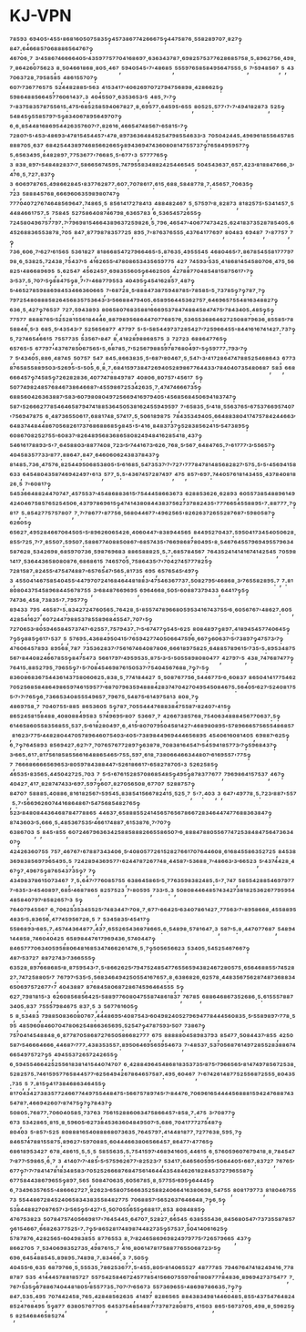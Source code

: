 # KJ-VPN
⁷⁸⁵⁹³,⁶⁹⁴⁰⁵'⁴⁵⁵'⁸⁶⁸¹⁶⁰⁵⁰⁷⁵⁸³⁵‽⁴⁵⁷³⁸⁶⁷⁷⁴²⁶⁶⁶⁷⁵‽⁴⁴⁷⁵⁸⁷⁶·⁵⁵⁸²⁸⁹⁷⁰⁷·⁸²⁷‽⁸⁴⁷:⁶⁴⁶⁶⁸⁵⁷⁰⁶⁸⁸⁸⁶⁵⁶⁴⁷⁶⁷‽⁴⁶⁷⁰⁶·⁷,³′⁴⁵⁸⁶⁷⁴⁶⁶⁶⁶⁴⁰⁵′⁴³⁵⁹⁷⁷⁵⁷⁷⁰⁴¹⁶⁸⁶⁹⁷·⁶³⁶³⁴³⁷⁸⁷·⁶⁹⁸²⁵⁷⁵³⁷⁷⁶²⁸⁶⁸⁵⁷⁵⁸·⁵:⁸⁹⁶²⁷⁵⁶·⁴⁹⁸·⁷·⁸⁶⁴²⁶⁰⁷⁵⁶²³,⁸·⁵⁰⁴⁶⁶¹⁸⁶⁸·⁸⁰⁵·⁴⁶⁷,⁵⁹⁴⁰⁵⁴⁵'⁷'⁴⁸⁶⁸⁵,⁵⁵⁵⁹⁷⁶⁵⁸⁵⁸⁴⁹⁵⁶⁴⁷⁵⁵⁵·⁵,⁷′⁵⁹⁴⁸⁵⁶⁷,⁵,⁴³⁷⁰⁶³⁷²⁸·⁷⁹⁵⁸⁵⁸⁵,⁴⁸⁶¹⁵⁵⁷⁰⁷‽⁶⁰⁷′⁷³⁶⁷⁷⁶⁵⁷⁵,⁵²⁴⁴⁸²⁸⁸⁵′⁵⁶³,⁴¹⁵³⁴¹⁷′⁴⁰⁶²⁶⁹⁷⁰⁷²⁷⁹⁴⁷⁵⁶⁸⁹⁸·⁴²⁸⁶⁶²⁵‽⁵⁹⁸⁶⁴⁸⁸⁵⁶⁶⁴⁵⁷⁷⁶⁰⁶¹⁴³⁷:³,⁴⁰⁴⁵⁵⁰⁷·⁶³⁵³⁶⁵³′⁵,⁴⁸⁵·⁷'⁷‽⁷'⁸³⁷⁵⁸³⁵⁷⁸⁷⁵⁵⁶¹⁵:⁴⁷⁵′⁶⁸⁵²⁵⁸⁵⁹⁴⁰⁶⁷⁸²⁷·⁸·⁶⁹⁵⁷⁷:⁶⁴⁵⁹⁵'⁶⁵⁵,⁸⁰⁵²⁵:⁵⁷⁷'⁷'⁷′⁴⁹⁴¹⁸²⁸⁷³,⁵²⁵‽⁵⁴⁸⁴⁵‽⁵⁵⁸⁵⁷⁹⁷′⁵‽⁸³⁴⁰⁶⁷⁸⁹⁵⁶⁴⁹⁷⁰⁷‽⁶·⁶·⁸⁵⁴⁴⁸¹⁶⁸⁶⁹⁵⁴⁴²⁶³⁵⁷⁶⁰⁷′⁷:⁸²⁶¹⁶·⁴⁶⁶⁵⁴⁷⁴⁸⁵⁶⁷'⁶⁵⁸¹⁵'⁷‽⁷²⁸⁰⁷′⁵'⁴⁵³′⁴⁸⁶⁹³′⁴⁷⁸¹⁵⁴⁵⁴⁴⁵⁷'⁴⁷⁸·⁸⁹⁷³⁶³⁶⁴⁸⁴⁵²⁵⁴⁷⁹⁸⁵⁵⁴⁶³³′³,⁷⁰⁵⁰⁴²⁴⁴⁵:⁴⁹⁶⁹⁶¹⁸⁵⁵⁶⁴⁵⁷⁸⁵⁸⁸⁸⁷⁰⁵·⁶³⁷,⁶⁸⁴²⁵⁴⁴³⁸⁹⁷⁴⁶⁸⁵⁶⁶²⁶⁶⁵‽⁸⁹⁴³⁶⁹⁴⁷⁴³⁶⁰⁸⁰⁸¹⁴⁷⁵⁵⁷³⁷‽⁷⁶⁵⁸⁴⁹⁵⁹⁵⁷⁷‽⁵:⁶⁵⁶³⁴⁹⁵·⁸⁴⁸²⁸⁹⁷·⁷⁷⁵³⁶⁷⁷'⁷⁶⁶⁸⁵·⁵'⁶⁷⁷'³,⁵⁷⁷⁷⁷⁶⁵‽³,⁸³⁸·⁸⁹⁷'⁵⁴⁸⁴⁸²⁸³⁷′⁷·⁵⁸⁶⁶⁵⁶⁷⁴⁵⁹⁵:⁷⁴⁷⁹⁵⁵⁸³⁴⁸⁸²⁴²⁵⁴⁴⁶⁵⁴⁵,⁵⁰⁴⁵⁴³⁶³⁷·⁶⁵⁷:⁴²³′⁸¹⁸⁸⁴⁷⁶⁶⁶·³′⁴⁷⁶·⁵·⁷²⁷:⁸³⁷‽³,⁶⁰⁶⁹⁷⁸⁷⁶⁵:⁴⁹⁸⁶⁶²⁸⁴⁵'⁸³⁷⁷⁶²⁸⁷⁷:⁶⁰⁷:⁷⁰⁷⁸⁶¹⁷:⁶¹⁵·⁶⁸⁸·⁵⁸⁴⁸⁷⁷⁸·⁷:⁴⁵⁶⁵⁷·⁷⁰⁶³⁵‽⁷²³,⁵⁸⁸⁸⁴⁵⁷⁶⁸·⁶⁶⁶⁹⁶⁰⁶³⁵⁹⁸⁹⁸⁰⁷⁴⁷‽⁷⁷⁷⁰⁴⁰⁷²⁷⁶⁷⁴⁶⁴⁸⁵⁶⁹⁶⁴⁷:⁷⁴⁸⁶⁵·⁵,⁸⁵⁶¹⁴¹⁷²⁷⁸⁴¹³,⁴⁸⁸⁴⁸²⁴⁶⁷,⁵·⁵⁷⁵⁹⁷′⁸·⁸²⁸⁷³,⁸¹⁸²⁵⁷⁵'⁵³⁴¹⁴⁵⁷·⁵⁴⁴⁸⁴⁶⁶¹⁷⁵⁷:⁵,⁷⁵⁸⁴⁵,⁵²⁷⁵⁸⁶⁴⁰⁸⁷⁴⁶⁷⁹⁸·⁶³⁶⁵⁷⁸³,⁶·⁵³⁶⁵⁴⁵⁷²⁶⁵⁵‽⁷²⁴⁵⁸⁰⁴⁹⁶⁷⁵⁷⁷⁹⁷:⁷′⁷⁹⁶⁹⁸¹⁵⁴⁶⁶⁴³⁸⁹⁶³⁷²⁵⁹⁸²⁶·⁵·⁷⁹⁶·⁴⁶⁵⁴⁷'⁴⁰⁶⁷⁷⁴⁷³⁴²⁵:⁶²⁴¹⁸³⁷³⁵²⁸⁷⁸⁵⁴⁰⁵:⁶⁴⁵²⁶⁸⁸³⁶⁵⁵³⁸⁷⁸·⁷⁰⁵,⁸⁴⁷·⁸⁷⁷⁹⁸⁷⁸³⁵⁷⁷²⁵,⁸⁹⁵·⁷'⁸⁷⁶³⁷⁶⁵⁵⁵·⁴³⁷⁶⁴¹⁷⁷⁶⁹⁷,⁸⁰⁴⁸³,⁶⁹⁴⁸⁷,⁷'⁸⁷⁷⁵⁷,⁷‽⁷³⁶·⁶⁰⁶·⁷′⁶²⁷′⁶¹⁵⁶⁵,⁵³⁶¹⁸²⁷,⁸¹⁸⁶⁶⁸⁵⁴⁷²⁷⁹⁶⁶⁴⁶⁵'⁵:⁸⁷⁶³⁵·⁴⁹⁵⁵⁵⁴⁵,⁴⁶⁸⁰⁴⁶⁵′⁷:⁸⁶⁷⁸⁵⁴⁵⁵⁸¹⁷⁷⁷⁹⁷⁹⁸·⁶·⁵³⁸²⁵:⁷²⁴³⁸·⁷⁵⁴³⁷′⁵,⁴¹⁶²⁶⁵⁵′⁴⁷⁸⁰⁸⁶⁵³⁴³⁵⁶⁵⁹⁷⁷⁵,⁴²⁷,⁷⁴⁵⁹³′⁵³⁵·⁴¹⁸⁶⁸¹⁴⁵⁴⁵⁸⁰⁷⁰⁶·⁴⁷⁵·⁵⁶⁸²⁵'⁴⁸⁶⁶⁸⁹⁶⁹⁵,⁵:⁶²⁵⁴⁷,⁴⁵⁶²⁴⁵⁷·⁶⁹⁸³⁵⁵⁶⁰⁵‽⁶⁴⁶²⁵⁰⁵,⁴²⁷⁸⁸⁷⁷⁰⁴⁸⁵⁴⁸¹⁵⁸⁷⁵⁶¹⁷'⁷‽³′⁵³⁷:⁵·⁷⁰⁷′⁵‽⁸⁸⁴⁷⁵‽⁸·⁷'⁷'⁴⁶⁸⁷⁷⁹⁵⁵³,⁴⁰⁴⁹⁵‽⁴⁵⁴¹⁶²⁸⁵⁷·⁴⁸⁷‽⁵′⁴⁶⁵²⁷⁸⁵⁹⁸⁸⁶⁹⁸⁴⁵³⁴⁶⁶³⁶⁰⁶⁶⁵,⁷'⁶⁸⁷²⁸·⁵′⁸⁸⁸⁴⁷³⁸⁷⁵⁹⁴⁸⁷⁸⁵'⁷⁸⁵⁸⁵'⁵·⁷³⁷⁸⁵‽⁷‽⁷⁸⁷·⁷‽⁷⁹⁷²⁵⁴⁸⁰⁸⁸⁸⁵⁸²⁶⁴⁵⁶⁸³⁵⁷⁵³⁶⁴³′³′⁵⁶⁶⁸⁸⁴⁷⁹⁴⁰⁵:⁶⁵⁸⁹⁵⁶⁴⁴⁵³⁶²⁷⁵⁷·⁶⁴⁶⁹⁶⁵⁷⁵⁵⁴⁸¹⁶³⁴⁸⁸²⁷‽⁶³⁶·⁵·⁴²⁷‽⁷⁶⁵³⁷,⁷²⁷:⁵⁹⁴³⁸⁹³,⁸⁰⁶⁵⁸⁰⁷⁶⁸³⁵⁸⁸¹⁶⁶⁶⁹⁵³⁷⁸⁴⁷⁴⁸⁸⁴⁵⁸⁴⁷⁴⁷⁵′⁷⁸⁴³⁴⁰⁵:⁴⁸⁵‽⁵‽⁷⁷⁵⁷⁷,⁸⁸⁸⁸⁷⁶⁵′⁵²⁵²⁸¹⁵⁵⁶¹⁸⁴⁴⁴⁶·⁸⁸⁷⁹⁸⁹⁵⁶⁸⁶⁴⁴⁷⁰⁷⁷⁶⁸⁵⁷⁶·⁵³⁶⁵⁵³⁶⁸⁶⁴⁶²⁷²⁵⁰⁸⁸⁷⁹⁶³⁶·⁸⁵⁵⁸⁵′⁷⁸⁵⁸⁸⁴⁶·⁵′³,⁶⁸⁵·⁵′⁴³⁵⁴³′⁷,⁵²⁵⁶⁵⁶⁸⁷⁷,⁴⁷⁷⁹⁷,⁵'⁵'⁵⁸⁵⁴⁴⁹⁷³⁷²⁸⁵⁴²⁷′⁷²⁵⁹⁶⁶⁴⁵⁵'⁸⁴⁴¹⁶¹⁶⁷⁴¹⁴²⁷:⁷³⁷‽⁵·⁷²⁷⁴⁶⁵⁴⁶⁶¹⁵,⁷⁵⁵⁷⁷³⁵,⁵³⁵⁶⁷'⁸⁴⁷,⁸·⁴¹⁸²⁸⁹⁸⁸⁶⁸⁵⁷⁵,³,⁷²⁷²³,⁶⁸⁸⁶⁴⁷⁷⁶⁵‽⁶⁵⁷⁶⁵'⁵,⁶⁷⁷⁹⁷'⁴³⁷⁶⁷⁸⁵⁰⁶⁷⁵⁶⁵'⁵·⁶⁸⁷⁸⁵·⁷′⁵²⁵⁶⁷⁹⁸⁸⁵⁹⁷⁸⁷⁶⁸⁰⁴⁹⁷'⁵‽⁵⁹⁷⁷⁷:⁷⁹³′⁷‽⁷,⁵′⁴³⁴⁰⁵:⁸⁸⁶·⁴⁸⁷⁴⁵,⁵⁰⁷⁵⁷,⁵⁴⁷,⁸⁴⁵:⁸⁶⁶³⁸³⁵·⁵'⁶⁸⁷′⁸⁰⁴⁶⁷·⁵·⁵⁴⁷'³′⁴¹⁷²⁸⁶⁴⁷⁴⁷⁸⁸⁵²⁵⁴⁶⁸⁶⁴³,⁶⁷⁷³⁸⁷⁶⁵⁸⁵⁵⁸⁸⁹⁵⁰³′⁵²⁶⁹⁵'⁵'⁵⁰⁵·⁶·⁸·⁷:⁶⁸⁴¹⁵⁹⁷³⁸⁴⁷²⁶⁹⁴⁰⁵²⁸⁹⁸⁶⁷⁷⁶⁴⁴³³′⁷⁸⁴⁰⁴⁰⁷³⁵⁴⁸⁰⁶⁸⁷,⁵⁸³,⁶⁶⁸⁶⁶⁶⁴⁵⁷‽⁷⁴⁵⁸⁵‽⁷²⁶²⁸²⁸³⁶·⁴⁰⁷⁷⁴⁷⁸⁸⁴⁹⁷⁸⁷,⁴⁰⁸⁰⁶·⁸⁰⁷⁵⁷'⁴⁵⁶¹⁷,⁵‽⁵⁰⁷⁷⁴⁹⁸²⁴⁸⁵⁷⁶⁸⁴⁶⁷³⁸⁶⁴⁶⁶⁸⁷'⁴⁵⁵⁹⁸⁶⁷²⁵³⁴²⁶³⁵·⁷:⁴⁷⁴⁷⁴⁶⁶⁶⁷³⁵‽⁶⁸⁸⁵⁶⁰⁴²⁶³⁶³⁸⁸⁷′⁵⁸³′⁶⁰⁷⁹⁸⁰⁸⁰⁴⁹⁷²⁵⁶⁶⁹⁴¹⁶⁹⁷⁹⁴⁰⁵'⁴⁵⁶⁸⁵⁶⁸⁴⁵⁰⁶⁹⁴¹⁸³⁷⁴⁷‽⁵⁸⁷'⁵²⁶⁶⁶²⁷⁷⁸⁵⁴⁶⁴⁶⁵⁸⁷⁹⁴⁷⁴¹⁸⁸⁵³⁶⁴⁵⁰⁵³⁸¹⁶²⁴⁵⁵⁹⁴⁹⁵⁹⁷,⁷'⁶⁵⁸³⁵·⁵′⁴¹⁸·⁵⁵⁶³⁷⁶⁵'⁶⁷⁵³⁷⁶⁶⁹⁵⁷⁴⁰⁷'⁷⁵⁶⁹⁴⁷⁸⁷⁵,⁶·⁴⁸⁷³⁶⁵⁵⁰⁶¹⁷:⁶⁸⁸¹⁷⁴⁸·⁵⁷⁴¹⁷:⁵·⁵⁰⁶¹⁸⁹⁸⁷⁵,⁷⁸⁴³⁵³⁴⁹⁴⁰⁵:⁶⁶⁴⁸⁸³⁸⁰⁴¹⁷⁴⁷⁵⁷⁸⁴²⁴⁴⁶⁶³′⁶⁴⁸³⁷⁴⁴⁸⁴⁴⁸⁶⁷⁰⁵⁶⁸²⁶¹⁷³⁷⁶⁸⁶⁸⁸⁶⁸⁵‽⁸⁴⁵'⁵'⁴¹⁶·⁸⁴⁸³⁷³⁷‽⁵²⁸³⁸⁵⁶²⁴¹⁵′⁵⁴⁷³⁸⁹⁵‽⁶⁰⁸⁶⁷⁰⁸²⁵²⁷⁵⁵'⁶⁰⁸³⁷′⁸²⁶⁴⁸⁹⁵⁶⁸³⁶⁸⁶⁵⁸⁰⁸²⁴⁹⁴⁸⁴¹⁶²⁸⁵⁴¹⁸·⁴³⁷‽⁵⁴⁶¹⁶¹⁷⁸⁸⁹³′⁵'⁷·⁶⁴⁵⁸⁸⁰³′⁸⁸⁷⁷⁴⁰⁸·⁷²³′⁵′⁷⁴⁴¹⁶⁷³′⁶²⁶·⁷⁶⁸·⁵′⁵⁶⁷·⁶⁴⁸⁴⁷⁶⁵:⁷'⁶¹⁷⁷⁷′³′⁵⁵⁶⁵⁷‽⁴⁰⁴⁵⁸³⁵⁷⁷³³′⁸⁷⁷:⁸⁸⁶⁴⁷:⁸⁴⁷·⁶⁴⁶⁰⁶⁰⁶²⁴³⁸³⁷⁸⁴³⁷‽⁸¹⁴⁸⁵:⁷³⁶·⁴⁷⁵⁷⁶·⁸²⁵⁴⁴⁹⁵⁰⁶⁸⁵³⁸⁰⁵'⁵′⁶¹⁶⁸⁵·⁵⁴⁷³⁵³⁷′⁷'⁷²⁷'⁷⁷⁷⁸⁴⁷⁸¹⁴⁸⁵⁶⁸²⁸²⁷′⁵⁷⁵:⁵'⁵'⁴⁵⁶⁹⁴¹⁵⁸⁶³³,⁶⁴⁵⁴⁸⁰⁴³⁵⁸⁷⁴⁶⁹⁴²⁴⁹⁷'⁶¹³,⁵⁷⁷·⁵:⁵'⁴³⁶⁷⁴⁵⁷²⁸⁷⁴⁹⁷,⁴⁷⁵,⁸⁵⁷'⁶⁹⁷:⁷⁴⁴⁰⁵⁷⁶¹⁸¹⁴³⁴⁵⁵·⁴³⁷⁸⁴⁰⁸¹⁸²⁶·⁵,⁷'⁶⁰⁸¹⁷‽⁵⁴⁵³⁶⁶⁴⁸⁸²⁴⁴⁷⁰⁷⁴⁷·⁴⁵⁷⁵⁵³⁷′⁴⁵⁴⁸⁶⁸⁸³⁶¹⁵′⁷⁵⁴⁴⁴⁵⁸⁶⁶³⁶⁷³,⁶²⁸⁸⁵³⁶²⁶·⁶²⁸⁹³,⁶⁰⁵⁵⁷³⁸⁵⁴⁸⁸⁹⁶¹⁴⁹⁴²⁴⁰⁴⁶⁷⁵⁸⁵⁷⁶⁵²⁵⁴⁵⁰⁶·⁴³⁷⁹⁷⁸⁶⁹⁶¹⁵‽⁴⁷⁴¹⁴³⁸⁰⁸⁴⁴³⁸³⁷⁵⁶²⁷³⁷⁸⁸²⁴³⁵'⁷⁷⁷⁶⁶⁵⁴⁵⁵⁸⁸⁹⁵'⁷:⁸⁸⁷⁷⁷·⁷‽⁸¹⁷,⁵:⁸⁵⁴²⁷⁷⁵⁷⁵⁷⁸⁰⁷,⁷·⁷′⁷⁸⁶⁷⁷'⁸⁷⁷⁵⁶·⁵⁶⁸⁰⁴⁴⁶⁷⁷'⁴⁹⁶²⁵⁶⁵'⁸²⁶²⁶³⁷²⁶⁵⁵²⁸⁷⁶⁸⁷'⁵⁹⁸⁰⁵⁸⁷‽⁶²⁶⁰⁵‽⁶⁵⁶²⁷·⁴⁹⁵²⁸⁴⁶⁶⁷⁰⁶⁴⁵⁰⁵'⁵′⁸⁹⁶²⁶⁰⁶⁵⁴²⁶·⁴⁰⁶⁰⁴⁴⁷'⁸³⁸⁹⁴⁴⁵⁶⁵,⁸⁴⁴⁹⁵²⁷⁰⁴³⁷:⁵⁹⁵⁰⁴¹⁷³⁴⁵⁴⁰⁵⁰⁶²⁸·⁸⁵⁵′⁷²⁵·⁷′⁷·⁸⁵⁵⁰⁷:⁵⁹⁵⁰⁷:⁵⁸⁸⁶⁷⁷⁴⁰⁸⁸⁵⁰⁸⁶⁷'⁶⁸⁵⁷⁴³⁵'⁷⁶⁶⁹⁸⁶⁸⁷⁸⁰⁴⁹⁵'⁸·⁵⁴⁶⁷⁶⁴⁵⁵⁷⁹⁶⁹⁴⁹⁵⁵⁷⁹⁶³⁴⁵⁸⁷⁶²⁸·⁵³⁴²⁶⁹⁸·⁶⁸⁵⁹⁷⁰⁷³⁶·⁵⁹⁸⁷⁶⁹⁶⁸³,⁸⁸⁶⁵⁸⁸⁸²⁵·⁵:⁷:⁶⁸⁵⁷⁸⁴⁵⁶⁷,⁷⁶⁴³⁵²⁴¹⁴¹⁴¹⁶⁷⁴¹⁴²⁵⁴⁵,⁷⁰⁵⁹⁸¹⁴¹⁷·⁵³⁶⁴⁴³⁶⁵⁸⁰⁸⁰⁸⁷⁶·⁶⁸⁶⁸⁶¹⁵,⁷⁴⁶⁵⁷⁰⁵·⁷⁵⁸⁶⁴³⁵′⁷'⁷⁰⁴²⁷⁴⁵⁷⁷⁷⁸²⁵‽⁷²⁸¹⁵⁸⁷:⁸²⁴⁵⁵′⁴⁷⁵⁴⁷⁴⁸⁸⁷'⁶⁵⁷⁶⁵⁴⁷′⁵⁶⁵:⁸¹⁷³⁵,⁶⁹⁵,⁶⁵⁷⁶⁵⁴⁵′⁴⁹⁷‽³,⁴⁵⁵⁰⁴¹⁴⁶⁷⁵⁸⁵⁴⁰⁴⁵⁵′⁴⁴⁷⁹⁷⁰⁷²⁴¹⁶⁸⁴⁶⁴⁴⁸¹⁸⁸³′⁴⁷⁵⁴⁶³⁶⁷⁷³⁷:⁵⁰⁸²⁷⁹⁵′⁴⁶⁸⁶⁸·³′⁷⁶⁵⁵⁸²⁸⁹⁵:⁷,⁷:⁸¹⁸⁰⁸⁰⁴³⁷⁵⁴⁵⁸⁹⁶⁸⁴⁴⁵⁶⁷⁸⁷⁵⁵,³′⁶⁸⁴⁸⁷⁶⁶⁹⁶⁹⁵,⁶⁹⁶⁴⁶⁶⁸·⁵⁰⁵'⁶⁰⁸⁸⁷³⁷⁹⁴³³,⁶⁴⁴¹⁷‽⁵‽⁷⁴⁷³⁶·⁴⁵⁸·⁷³⁸³⁵'⁷:⁷⁹⁵⁷⁷‽⁸⁹⁴³³,⁷⁹⁵,⁴⁶⁵⁸⁷'⁵:⁸³⁴²⁷²⁴⁷⁶⁰⁵⁶⁵:⁷⁶⁴²⁸·⁵'⁸⁵⁵⁷⁴⁷⁸⁹⁶⁶⁸⁰⁵⁹⁵³⁴¹⁶⁷⁴³⁷⁵⁵′⁶·⁶⁰⁵⁶⁷⁶⁷'⁴⁸⁶²⁷:⁶⁰⁵,⁴²⁸⁵⁴¹⁶²⁷,⁶⁰⁷²⁴⁴⁷⁹⁸⁸⁵³⁷⁸⁵⁵⁸⁹⁶⁸⁴⁵⁵⁴⁷:⁷⁰⁷'⁵‽⁷²⁷⁰⁶⁵³′⁸⁰⁵⁹⁴⁶⁵⁸⁴⁵⁷³⁷⁴⁷'⁶²⁵⁵⁷:⁷⁵⁷⁹⁴³⁷:⁷′⁵′⁶⁷⁴⁷⁷‽⁵⁴⁵'⁶²⁵,⁸⁰⁸⁴⁸⁹⁷‽⁸⁹⁷:⁴¹⁸⁹⁴⁵⁴⁵⁷⁷⁴⁰⁶⁴⁵‽⁷‽⁵‽⁸⁸⁵‽⁶¹⁷'⁵³⁷,⁵,⁵⁷⁶⁹⁵:⁴³⁶⁸⁴⁹⁵⁰⁴¹⁵′⁷⁶⁵⁹⁴²⁷⁷⁴⁰⁵⁰⁶⁶⁴⁷⁵⁹⁶·⁶⁶⁷‽⁶⁰⁶³⁷′⁵′⁷³⁸⁹⁷‽⁴⁷⁵⁷³′⁷‽⁴⁷⁶⁰⁶⁴⁵⁷⁸⁹³,⁸⁹⁵⁶⁸·⁷⁸⁷,⁷³⁵³⁶²⁸³⁷′⁷⁵⁶¹⁶⁷⁴⁶⁴⁰⁸⁷⁸⁰⁶·⁶⁶⁶¹⁸⁹⁷⁵⁸²⁵·⁶⁴⁸⁸⁵⁷⁸⁹⁶¹⁵′⁷³⁵'⁵:⁸⁹⁵³⁴⁸⁷⁵⁵⁶⁷′⁸⁴⁴⁰⁸²⁴⁶⁶⁷⁸⁵⁵‽⁸⁴⁷⁵⁴⁷³,⁵⁶⁶¹⁷⁹⁷′⁴⁹⁵⁹⁵³⁵:⁸⁷⁵′³′⁵'⁵⁰⁵⁵⁸⁹⁸⁰⁸⁰⁴⁷⁷,⁴²⁷⁹⁷'⁵,⁴³⁸·⁷⁴⁷⁶⁸⁷⁴⁷⁷‽⁷⁶⁴¹⁵:⁸⁸⁵²⁷⁹⁵·⁷⁹⁶⁵⁵‽⁷'⁵′⁷⁰⁸⁴⁵⁴⁶⁹⁸⁷⁶¹⁵⁰⁵³⁷′⁷⁵⁴⁰⁴⁵⁶⁷⁶⁸⁸·⁷‽⁷'⁵‽⁸³⁶⁰⁸⁶⁸³⁶⁷⁵⁴⁴³⁶¹⁴³⁷⁵⁸⁰⁶⁰⁶²⁵:⁸³⁸·⁵·⁷⁷⁴¹⁸⁴⁴²⁷,⁵·⁵⁰⁸⁷⁶⁷⁷⁵⁶·⁵⁴⁴⁶⁷⁷⁵′⁶·⁶⁰⁸³⁷,⁸⁶⁵⁰⁴¹⁴¹⁷⁷⁵⁴⁶²⁷⁰⁵²⁵⁶⁸⁵⁸⁴⁸⁶⁴⁹⁸⁶⁵⁹⁷⁴⁶¹⁵⁹⁵⁷⁷′⁶⁸⁷⁰⁷⁹⁶³⁵⁹⁴⁸⁸⁸⁴²⁸³⁷⁴⁷⁰⁴²⁷⁰⁴⁹⁵⁴⁵⁰⁸⁴⁶⁷⁵:⁵⁶⁴⁰⁵′⁶²⁷′⁵²⁴⁰⁸¹⁷⁵⁵′⁷'⁷′⁷⁶⁵‽⁶·⁷³⁶⁶⁵³⁴⁰⁸⁵⁵⁵⁴⁹⁶⁵⁷·⁷⁹⁶⁷⁵·⁵⁴⁸⁷⁵′⁶¹⁴⁹⁷⁵⁸¹³,⁸⁰⁸·⁷‽⁴⁸⁶⁹⁷⁵⁸·⁷,⁷⁰⁴⁰⁷⁵⁵'⁸⁸⁵,⁸⁶⁵³⁶⁰⁵,⁵‽⁷⁸⁷·⁷⁰⁵⁵⁴⁴⁴⁷⁶⁸⁸³⁸⁴⁷⁵⁵⁸⁷′⁸²⁴⁰⁷'⁴¹⁵‽⁸⁶⁵²⁴⁵⁸¹⁵⁸⁴⁸⁸·⁴⁰⁸⁰⁸⁸⁴⁹⁵⁸³,⁵⁷⁴⁹⁶⁹⁵′⁸⁰⁷,⁵³⁶⁶⁷·⁷,⁴²⁶⁶⁷³⁸⁵⁷⁶⁸·⁷⁵⁴⁰⁶³⁴⁸⁸⁸⁴⁵⁶⁷⁷⁰⁶³⁷:⁵‽⁶¹⁴⁶⁵⁸⁶⁰⁵⁵⁸³⁵⁶⁸⁵⁵·⁵³⁷:⁵′⁶¹⁸²⁸⁰⁴⁹⁷·⁶·⁴¹⁵′⁸⁰⁷⁰⁷⁹⁵⁰⁴⁵⁸¹⁴²⁷'⁴⁶⁸⁹⁸⁰⁸⁹⁵'⁵⁷⁸⁹⁶⁶⁶⁵⁷⁵⁶⁵⁵⁴⁸⁶⁸⁵⁷,⁸¹⁶²³′⁷⁷⁵′⁴⁴⁸²⁸⁰⁴⁴⁷⁰⁵⁷⁸⁹⁶⁴⁶⁰⁷⁵⁴⁰³′⁴⁰⁵'⁷³⁸⁹⁸⁴⁴⁹⁶⁹⁴⁴⁴⁶⁵⁶⁸⁹⁵,⁴⁵⁴⁰⁶¹⁶⁰⁸¹⁴⁰⁵,⁶⁹⁸⁸⁷′⁶²⁵‽⁶·⁷‽⁷⁶⁴⁵⁸⁹³,⁸⁵⁶⁹⁴²⁷:⁶²⁷′⁷·⁷⁰⁷⁶⁵⁷⁶⁷⁷²⁸⁹⁷‽⁶³⁸⁷⁸·⁷⁰⁸³⁸¹⁶⁴⁵⁴⁷′⁵⁴⁵⁹⁴¹⁸⁵⁷⁷³′⁷‽⁵⁹⁶⁸⁴³⁷‽³′⁶⁶⁵:⁶¹⁷:⁸¹⁷⁵⁶¹⁸⁵⁸⁵⁵⁶⁶¹⁶⁴⁸⁸⁶⁵⁴⁶⁵′⁷⁵⁵:⁵⁹⁷·⁶¹⁸·⁷³⁸⁰⁶⁶⁴⁶⁶³⁴⁴⁸⁰⁷′⁶¹⁶⁹⁵⁵⁷'⁷⁷⁵‽⁷,⁷⁶⁶⁶⁸⁶⁶⁶⁶⁵⁶⁹⁶⁵³′⁸⁰⁵⁹⁷⁸⁴³⁸⁸⁴⁴⁷'⁵²⁶¹⁸⁶⁶¹⁷'⁶⁵⁸²⁷⁸⁷⁰⁵'³,⁵²⁶²⁵⁸⁵‽⁴⁶⁵³⁵'⁸³⁵⁶⁵:⁴⁴⁵⁰⁴²⁷²⁵:⁷⁰³,⁷,⁵′⁵'⁶⁷⁶¹⁵²⁸⁵⁷⁰⁸⁶⁸⁵⁴⁸⁵‽⁴⁹⁵‽⁸⁷⁸³⁷⁷⁶⁷⁷,⁷⁹⁶⁹⁸⁶⁴¹⁵⁷⁵³⁷,⁴⁶⁷‽⁴⁰⁴²⁷·⁴¹⁷·⁸²⁸⁷⁴⁷⁴³³′⁶⁹⁷:⁵⁹⁷‽⁶⁰⁷:⁸²⁷⁰⁵⁶⁵⁰⁸·⁶⁷⁷⁰⁷,⁵²⁸⁸⁷⁵⁷‽⁸⁴⁷⁰⁷,⁵⁸⁸⁸⁵:⁴⁰⁸⁸⁶·⁸¹⁶¹⁸²⁵⁶⁷'⁵⁹⁵⁴⁵:⁸³⁸⁵⁴¹⁵⁶⁶⁷⁸²⁴¹⁵·⁵²⁵·⁷,⁵'⁷:⁴⁰³,³,⁶⁴⁷'⁴⁹⁷⁷⁸·⁵:⁷²³′⁸⁸⁷'⁵⁵⁷,⁵:⁷'⁵⁶⁶⁹⁶²⁶⁰⁷⁴⁴¹⁶⁸⁶⁴⁸⁶⁷′⁵⁴⁷⁵⁶⁸⁵⁴⁸²⁷⁶⁵‽⁵²³′⁸⁴⁸⁰⁸⁴⁴³⁶⁴⁶⁸⁷⁸⁴⁷⁷⁸⁸⁶⁵,⁴⁴⁶³⁷·⁶⁵⁸⁸⁸⁵⁵²⁴¹⁴⁵⁶⁵⁷⁶⁵⁶⁷⁸⁶⁶⁷²⁸³⁴⁶⁴⁴⁷⁴⁷⁷⁶⁸⁸³⁶³⁸⁴⁷‽⁸⁷⁴³⁶⁰³′⁵:⁶⁶⁶·⁵:⁴⁸⁵³⁶⁷⁵³⁵′⁴⁶⁶¹⁷⁴⁸⁸⁷·⁶¹⁵³⁸⁷⁶·⁷′⁷⁰⁷‽⁶³⁸⁶⁷⁰³,⁵,⁸⁴⁵'⁸⁵⁵,⁶⁰⁷²⁴⁶⁷⁹⁶³⁶³⁴²⁵⁸⁸⁵⁸⁸⁸²⁶⁶⁵⁵⁸⁶⁵⁰⁷′⁶·⁸⁸⁸⁴⁷⁸⁸⁰⁵⁵⁶⁷⁷⁴⁷²⁵³⁸⁴⁸⁴⁷⁵⁶⁴⁷³⁶³⁴⁰⁷‽⁴²⁴²⁶³⁶⁰⁷⁵⁵,⁷⁵⁷·⁴⁶⁷⁶⁷'⁶⁷⁸⁸⁷³⁴³⁴⁰⁶·⁵′⁴⁰⁸⁰⁵⁷⁷²⁶¹⁵²⁸²⁷⁶⁶¹⁷⁰⁷⁶⁴⁴⁶⁰⁸·⁶¹⁶⁸⁴⁵⁵⁸⁶³⁵²⁷²⁵,⁸⁴⁵³⁸³⁶⁹⁸³⁸⁵⁶⁹⁷⁹⁶⁵⁴⁹⁵:⁵,⁷²⁴²⁸⁹⁴³⁶⁹⁵⁷⁷'⁶²⁴⁴⁷⁸⁷²⁶⁷⁷⁴⁸·⁴⁴⁵⁸⁷'⁵³⁶⁸⁸·⁷′⁴⁸⁶⁶³′³′⁶⁶⁵²³,⁵′⁴³⁷⁴⁴²⁸·⁴⁶⁷‽⁷·⁴⁹⁶⁷⁵‽⁸⁷⁶⁵⁴³⁷³⁵‽⁷,⁷‽⁴³⁴⁹⁸³⁷⁸⁶¹⁵⁰⁷³⁴⁶⁷,⁷·⁵:⁶⁴⁷′⁷⁷⁶⁰⁸⁵⁷⁵⁵,⁶³⁸⁶⁴⁵⁸⁶⁵′⁵·⁷⁷⁶³⁵⁹⁸³⁸²⁴⁸⁵:⁵'⁷·⁷⁴⁷,⁵⁸⁵⁵⁴²⁸⁸⁵⁴⁶⁹⁷⁹⁷⁷⁷'⁶³⁵'³′⁴⁵⁴⁰⁸⁹⁷·⁶⁸⁵′⁴⁶⁸⁷⁸⁶⁵,⁸²⁵⁷⁵²³,⁷'⁸⁰⁵⁹⁵,⁷³³′⁵:³,⁵⁰⁸⁰⁸⁴⁴⁶⁴⁸⁵⁷⁴³⁴²⁷³⁸¹⁸²⁵³⁶²⁶⁷⁷⁹⁵⁹⁵⁴⁴⁸⁵⁸⁴⁰⁷⁹⁷′⁸⁵⁸²⁶⁵⁷′³,⁵‽⁷⁶⁴⁰⁷⁹⁴⁵⁵⁶⁷,⁶·⁷⁰⁶²⁵³⁵³⁴⁵⁵²⁵′⁷⁴⁸³⁴⁴⁷′⁷⁰⁸·⁷·⁶⁷⁷'⁶⁶⁴²⁵′⁶³⁴⁰⁷⁸⁶¹⁴²⁷·⁷⁷⁵⁶³′⁷'⁸⁹⁵⁸⁶⁶⁸·⁴⁵⁵⁸⁸⁹⁵⁴⁸³⁵′⁵:⁸³⁶⁵⁶·⁴⁷⁷⁴⁵⁹⁵⁶⁷²⁶·⁵,⁷,⁵³⁴⁵⁸³⁵′⁴⁵⁴¹⁷‽⁵⁵⁸⁶⁸⁹³′⁶⁸⁵:⁷:⁴⁵⁷⁴⁴³⁶⁴⁸⁷⁷:⁴³⁷·⁶⁵⁵²⁶⁵⁴³⁶⁸⁷⁸⁶⁶⁵:⁶·⁵⁴⁸⁹⁸·⁵⁷⁸¹⁶⁴⁷·³,⁵⁸⁷′⁵:⁸·⁴⁴⁷⁰⁷⁷⁶⁸⁷,⁵⁴⁸⁹⁴¹⁴⁴⁸⁵⁸·⁷⁴⁶⁰⁴⁰⁴²⁵,⁶⁵⁸⁹⁸⁴⁴⁷⁶¹⁷⁹⁶⁹⁴³⁶·⁵⁷⁴⁰⁴⁴⁷‽⁸⁴⁶⁵⁷⁷⁷⁰⁶³⁴⁰⁵⁹⁵⁸⁸⁰⁶⁴⁸¹⁶⁸⁵³⁴⁷⁴⁶⁶²⁶¹⁴⁷⁶·⁵·⁷‽⁵⁰⁵⁶⁵⁶⁶²³,⁵³⁴⁰⁵·⁵⁴⁵²⁵⁴⁶⁷⁶⁶⁷‽⁴⁸⁷′⁵³⁷²⁷,⁸⁸⁷²⁷⁴³′⁷³⁶⁶⁵⁵⁵‽⁶³⁵²⁸·⁸⁹⁷⁶⁶⁸⁶⁸⁵′⁸·⁸⁷⁵⁹⁵⁴³′⁷:⁵'⁸⁶⁶²⁶²⁵′⁷⁹⁴⁷⁵²⁴⁸⁵⁴⁷⁷⁶⁵⁵⁶⁵⁹⁴³⁸²⁴⁶⁷²⁸⁰⁵⁷⁵·⁶⁵⁶⁴⁶⁸⁸⁵⁵′⁷⁴⁵²⁸²⁷:⁷⁴⁷²⁵⁸⁸⁰⁵′⁷,⁷⁶⁷⁹⁷′⁵³⁵′⁵:⁵⁶⁸³⁴⁶⁴⁹⁴²⁵⁰⁵⁵⁴¹⁶⁷⁶⁵⁷:⁸·⁶³⁸⁶⁸²⁶·⁶²⁵⁷⁸·⁴⁴⁸³⁵⁶⁷⁵⁶²⁸⁷⁴⁸⁷³⁶⁸⁸³⁴⁶⁵⁰⁶⁹⁷⁵⁷²⁶⁷⁷'⁷,⁴⁰⁴³⁸⁸⁷,⁸⁷⁶⁸⁴⁵⁸⁰⁶⁸⁷²⁸⁶⁷⁴⁵⁹⁶⁴⁶⁴⁵⁵⁵,⁵‽⁶²⁷·⁷⁹⁸¹⁸¹⁵'³,⁶²⁶⁰⁸⁵⁶⁸⁵⁶⁴²⁵'⁵⁸⁸⁹⁷⁷⁶⁰⁸⁰⁴⁷⁵⁵⁸⁷⁴⁸⁶¹⁸³⁷,⁷⁶⁷⁸⁵,⁶⁸⁸⁶⁴⁶⁸⁶⁷³⁵²⁶⁸⁶·⁵:⁶¹⁵⁵⁵⁷⁸⁸⁷³⁴⁰⁵:⁸³⁷,⁷⁵⁵⁵⁷⁹⁸⁴⁶⁷⁵,⁸³⁷·⁵,³,⁵⁶⁷⁷⁶¹⁶⁰⁵‽⁵,⁸·⁵³⁴⁸³,⁷⁹⁸⁸⁵⁰⁸³⁶⁰⁸⁰⁷⁶⁷:⁴⁴⁴⁸⁶⁹⁵′⁴⁰⁸⁷⁵⁴³′⁶⁰⁴⁹⁸²⁴⁰⁵²⁷⁹⁶⁹⁴⁷⁷⁸⁴⁴⁴⁵⁶⁰⁸³⁵·⁵′⁵⁵⁸⁹⁸⁹⁷′⁷⁷⁸·⁵⁹⁵,⁴⁸⁵⁹⁶⁰⁸⁴⁶⁰⁷⁰⁴⁷⁸⁰⁶²⁵⁴⁸⁶⁶³⁶⁵⁶⁹⁵:⁵²⁵⁴⁷‽⁴⁷⁸⁷⁵⁹³′⁵⁰⁷,⁷³⁸⁶⁷‽⁷⁵⁷⁰⁴¹⁴⁵⁴⁸⁸⁴⁸·⁶·⁸⁷⁷⁸⁷⁰⁵⁸⁶⁸⁷²⁷⁶⁵⁰⁵⁸⁶⁶⁸²⁷⁷⁷,⁶⁷⁵,⁸⁸⁸⁸⁸⁰⁴⁵⁸⁹⁸³⁷⁹³,⁸⁵⁴⁷⁷·⁵⁰⁸⁴⁴³⁷′⁸⁵⁵,⁴²⁵⁰⁵⁸⁷′⁵⁴⁶⁶⁶⁴⁶⁶⁶·⁴⁴⁶⁸⁷′⁷⁷⁷:⁴³⁸³⁵³⁵⁵⁷:⁸⁹⁵⁰⁶⁴⁶⁹⁵⁶⁵⁹⁵⁴⁶⁷³,⁷'⁴⁸⁵³⁷·⁵³⁷⁰⁵⁶⁸⁷⁶¹⁴⁹⁷²⁸⁵⁵²⁸³⁸⁸⁶⁷⁴⁶⁶⁵⁴⁹⁷⁵⁷²⁷‽⁵,⁴⁹⁴⁵⁵³⁷²⁶⁵⁷²⁴²⁶⁵⁵‽⁶·⁵⁹⁴⁵⁵⁴⁶⁶⁴²⁵²⁵⁵⁶¹⁸³⁸¹⁴¹⁵⁴⁴⁰⁷⁴⁷⁰⁷,⁶·⁴²⁸⁸⁴⁹⁶⁴⁵⁴⁸⁶⁸¹⁸³⁵³⁷³⁵′⁸⁷⁵′⁷⁹⁶⁶⁵⁶⁵′⁸¹⁴⁷⁴⁹⁷⁸⁵⁶⁷²⁵³⁸·⁵²⁸²⁵⁷⁵:⁷⁴⁶¹⁵⁹⁵⁷⁷⁶⁵⁸⁴⁴⁵⁷⁷′⁶²⁵⁶⁴⁹⁴²⁶⁷⁸⁶⁴⁶⁵⁷⁵⁸⁷:⁴⁹⁵·⁶⁰⁴⁶⁷,⁷'⁶⁷⁴²⁶¹⁴⁸⁷⁷⁵²⁵⁵⁶⁸⁷²⁵⁵⁵·⁸⁰⁴³⁵:⁷³⁵,⁵,⁷:⁸¹⁵‽⁴¹⁷³⁸⁴⁶⁸⁶³⁴⁶⁴⁵⁵‽⁸¹⁷⁰⁴³⁴²⁷³⁸³⁵⁷⁷²⁴⁶⁶⁷⁷⁴⁴⁹⁷⁵⁵⁴⁴⁸⁴⁷⁵'⁵⁶⁶⁷⁵⁷⁸⁹⁷⁴⁵′⁷′⁸⁴⁴⁷⁶·⁷⁰⁶⁹⁶¹⁶⁵⁴⁴⁴⁴⁵⁶⁸⁸⁸¹⁵⁹⁴²⁴⁷⁶⁸⁸⁷⁴³⁵⁴⁷⁸⁷:⁴⁶⁶⁹⁴²⁶⁰⁷′⁸⁷⁴⁷⁵‽⁷‽⁷⁸⁴³⁷‽⁵⁰⁸⁰⁵:⁷⁶⁸⁷⁷:⁷⁰⁶⁰⁴⁰⁵⁸⁵·⁷³⁷⁶³,⁷⁵⁶¹⁵²⁸⁸⁶⁰⁶³⁴⁷⁵⁸⁶⁶⁴⁵⁷'⁸⁵⁸·⁷:⁴⁷⁵,³′⁷⁰⁸⁷⁷‽⁶⁷³,⁵³⁴²⁸⁶⁵·⁸¹⁵·⁸·⁵⁹⁶⁰⁵′⁶²⁷³⁸⁴⁵³⁶³⁶⁰⁴⁸⁴⁹⁵⁰⁷′⁵:⁶⁸⁶·⁷⁰⁴¹⁷⁷⁷²⁷⁵⁴⁸⁷‽⁸⁰⁴⁰³,⁵'⁸⁵⁷'⁵²⁵,⁸⁰⁸⁸⁸¹⁶⁵⁴⁰⁸⁸⁸⁶⁸⁰⁷³⁶³⁵·⁷⁶⁴⁵⁷⁹⁷:⁴¹⁴⁴⁸¹⁸⁷⁷·⁷²⁷⁷⁶³⁸·⁵⁹⁵·⁷‽⁸⁴⁶⁵⁷⁴⁷⁸⁸¹⁵⁵⁸⁷⁵:⁸⁹⁶²⁷'⁵⁹⁷⁰⁸⁸⁵·⁶⁰⁴⁴⁴⁶⁶³⁸⁰⁶⁵⁶⁶⁴⁵⁷·⁸⁶⁴⁷⁷'⁴⁷⁷⁶⁵‽⁶⁸⁶¹⁸⁹⁵³⁴²⁷,⁶⁷⁸·⁴⁸⁶¹⁵·⁵:⁵·⁵,⁵⁸⁵⁵⁶³⁵:⁵:⁷⁵⁴¹⁵⁹⁷′⁴⁶⁸⁹⁴¹⁶⁰⁵·⁴⁴⁶¹⁵,⁶·⁵⁷⁶⁰⁵⁹⁶⁰⁷⁶⁷⁹⁴¹⁸·⁸·⁷⁸⁴⁵⁴⁷⁷′⁸⁷⁷′⁵⁹⁸⁶⁵·⁶·⁷,³,⁴¹⁴⁰⁷′⁷′⁴⁸⁵'⁵′⁵⁷⁵⁹⁶²⁶⁷⁷'⁸²⁵²³′⁷,⁵³⁴¹⁷:⁶⁴⁶⁵⁶⁰⁵⁹⁵′⁵⁰⁶⁴⁴⁰⁵'⁶⁶⁷:⁸³⁷²⁷,⁷⁶⁷⁶⁵′⁶⁷⁷‽⁷′⁷′⁷⁸⁴¹⁴⁷⁸¹⁸³⁴⁸⁵⁸³′⁷⁰⁵²⁵²⁶⁶⁶⁸⁷⁶⁸⁴⁷⁵⁶¹⁴⁶⁴⁴⁴³⁵⁴⁸⁴⁶²⁶¹⁸²⁸⁴⁵³⁷²⁷⁹⁶⁵⁵⁸⁷‽⁶⁷⁷⁵⁸⁴⁴³⁸⁶⁷⁹⁶⁵⁵‽⁸⁹⁷·⁵⁶⁵,⁵⁰⁸⁴⁷⁰⁶³⁵·⁶⁰⁵⁶⁷⁸⁵·⁸·⁵⁷⁷⁵⁵′⁶⁹⁵‽⁶⁴⁴⁴⁵‽⁶·⁷³⁴⁹⁶³⁵⁷⁶⁵⁵'⁴⁸⁶⁶⁶²⁷²⁷·⁸²⁶²³′⁶⁵⁸⁰⁷⁵⁶⁶⁶³⁵²⁵⁸⁸²⁴⁰⁶⁶⁴¹⁶³⁸⁰⁶⁹⁸·⁵⁴⁷⁵⁵,⁸⁰⁸¹⁷⁹⁷⁷³,⁸¹⁸⁰⁴⁶⁷⁵⁵⁷³,⁵⁵⁴⁴⁸⁶⁷²⁸⁴⁵²⁴⁰⁶⁵⁸³⁴³⁸³⁵⁵⁸⁴⁸²⁷⁷⁵,⁷⁰⁶⁸⁸⁵⁷′⁵⁶⁵²⁶³⁷⁶⁴⁶⁶⁴⁸·⁷‽⁶·⁵‽⁵³⁸⁴⁴⁸⁸²⁷⁰⁸⁷⁶⁵⁷'³′⁵⁶⁵‽⁵′⁴²⁷'⁵·⁵⁰⁷⁰⁵⁵⁶⁵⁵‽⁶⁸⁸¹⁷:⁸⁵³,⁸⁰⁸⁴⁸⁸⁵‽⁴⁷⁶⁷⁵³⁸²³,⁵⁰⁷⁸⁴⁷⁵⁷⁴⁰⁵⁶⁶⁹⁸¹⁷'⁷⁶⁴⁵⁴⁴⁵·⁶⁴⁷⁰⁷·⁵²⁸²⁷·⁶⁶⁵⁴⁵,⁶³⁸⁵⁵⁵⁴³⁶·⁸⁴⁵⁶⁸⁰⁵⁴⁷′⁷³⁷³⁵⁵⁸⁷⁸⁵⁷‽⁶¹⁵⁴⁶⁶⁷·⁶⁶⁸²⁶³⁷⁷⁵²⁵'⁷:⁷‽⁵′⁸⁶⁵²⁸¹⁷⁴⁸⁹⁸⁷⁴⁴⁸²⁷³⁵‽⁵⁷⁵³⁷·⁵⁰⁴¹⁴⁰⁶¹⁶²⁵‽⁵⁷⁸⁷⁸⁷⁶·⁴²⁸²⁵⁶⁵'⁶⁰⁴⁹⁸³⁸⁵⁵,⁸⁷⁷⁶⁵⁵³,⁸·⁷′⁸²⁴⁶⁵⁸⁶⁹⁶⁹⁸²⁴⁹⁷⁹⁷⁷⁵′⁷²⁶⁵⁷⁹⁶⁶⁵,⁴³⁷‽⁸⁶⁶²⁷⁰⁵,⁷·⁵³⁴⁰⁶⁹⁸³⁵²⁷³⁵·⁴⁹⁸⁷⁶¹⁵:⁷,⁴¹⁶·⁸⁰⁶¹⁴⁷⁸¹⁷⁵⁸⁸⁷⁷⁶⁵⁵⁰⁶⁸⁷²³′⁵‽⁶⁹⁶·⁶⁴⁵⁴⁸⁸⁵⁴⁵:⁸⁹⁸⁹⁵:⁷⁴⁸⁹⁸·⁷:⁸³⁴⁶⁶·³,⁷:⁵⁰⁵‽⁴⁰⁴⁵⁵′⁶·⁶³⁵,⁶⁸⁷⁹⁷⁶⁶·⁵·⁵⁵⁵³⁵·⁷⁸⁶²⁵³⁶⁷⁷:⁵'⁴⁵⁵:⁸⁰⁵′⁸¹⁴⁰⁶⁵⁵²⁷,⁴⁸⁷⁷⁷⁸⁵,⁷⁹⁴⁶⁷⁶⁴⁷⁴¹⁸²⁴⁹⁴¹⁶·⁷⁷⁸⁸⁷⁸⁷,⁵³⁵,⁴¹⁴⁴⁴⁵⁷⁸⁸¹⁸⁵⁷²⁷,⁵⁵⁷⁵⁴²⁵⁸⁴⁶⁷²⁴⁵⁷⁷⁸⁵⁴¹⁵⁶⁶⁰⁷⁵⁵⁹⁷⁶⁸¹⁸⁰⁸⁷⁷⁷⁸⁴⁸³⁶·⁸⁹⁶⁹⁴²⁷³⁷⁵⁴⁷⁷,⁷·⁷⁶⁷′⁵³⁵‽⁶⁷⁸⁸⁶⁷⁴⁰⁴⁴⁸¹⁸⁰⁵′⁸⁵⁵⁷⁷³⁵:⁷⁰⁷′⁷′⁶⁵⁶⁷³,⁵⁵⁷³⁶⁹⁶⁵⁵'⁴⁸⁶⁹⁸⁷⁸⁶⁶³⁵:⁷‽⁷‽⁸⁴⁷:⁵³⁵:⁴⁹⁵,⁷⁰⁷⁴⁴²⁴⁵⁸·⁷⁶⁵:⁴²⁸⁴⁸⁵⁶²⁶³⁵,⁴¹⁴⁹⁷,⁸²⁸⁶⁵⁶⁵,⁸⁸⁴³⁸³⁴⁹⁸¹⁴⁴⁶⁰⁴⁸⁵:⁸⁵⁵′⁴³⁷⁵⁴⁷⁶⁴⁸²⁴⁸⁵²⁴⁷⁶⁸⁴⁹⁵,⁵‽⁸⁷⁷,⁶³⁸⁰⁵⁷⁶⁷⁷⁰⁵,⁶⁴⁵³⁷⁵⁴⁸⁵⁴⁸⁸⁷′⁷³⁷⁸⁷²⁸⁰⁸⁷⁵·⁴¹⁵⁰³,⁸⁶⁵'⁵⁶⁷³⁷⁰⁵·⁴⁹⁸·⁸·⁵⁹⁶²⁵‽⁵,⁸²⁵⁴⁶⁸⁴⁶⁵⁸⁵²⁷⁴
